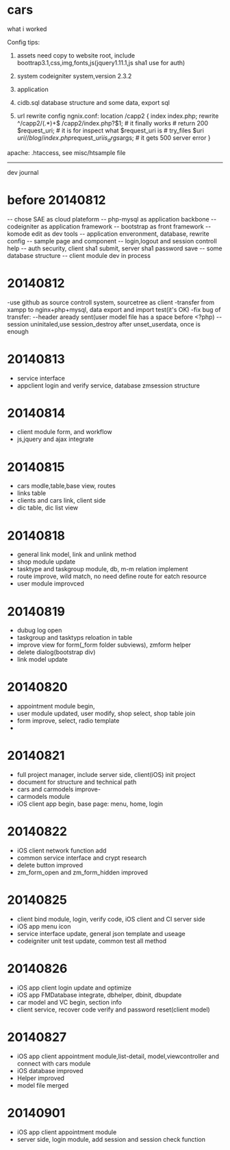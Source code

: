 cars
====

what i worked

Config tips:
1. assets 
need copy to website root, include boottrap3.1,css,img,fonts,js(jquery1.11.1,js sha1 use for auth)

2. system 
codeigniter system,version 2.3.2

3. application


4. cidb.sql
database structure and some data, export sql

5. url rewrite config
ngnix.conf:
location /capp2 {
            index index.php;
            rewrite ^/capp2/(.*)+$ /capp2/index.php?$1; # it finally works
            # return 200 $request_uri; # it is for inspect what $request_uri is
            # try_files $uri $uri/ /blog/index.php$request_uri$is_args$args; # it gets 500 server error
}

apache:
.htaccess, see misc/htsample file 


-------------------------------------------------------------------------
dev journal
# before 20140812
-- chose SAE as cloud plateform
-- php-mysql as application backbone
-- codeigniter as application framework
-- bootstrap as front framework
-- komode edit as dev tools
-- application enveronment, database, rewrite config
-- sample page and component
-- login,logout and session controll help
-- auth security, client sha1 submit, server sha1 password save
-- some database structure
-- client module dev in process

# 20140812
-use github as source controll system, sourcetree as client
-transfer from xampp to nginx+php+mysql, data export and import test(it's OK)
-fix bug of transfer:
--header aready sent(user model file has a space before <?php)
--session uninitaled,use session_destroy after unset_userdata, once is enough


# 20140813
- service interface
- appclient login and verify service, database zmsession structure

# 20140814
- client module form, and workflow
- js,jquery and ajax integrate

# 20140815
- cars modle,table,base view, routes
- links table
- clients and cars link, client side
- dic table, dic list view

# 20140818
- general link model, link and unlink method
- shop module update
- tasktype and taskgroup module, db, m-m relation implement
- route improve, wild match, no need define route for eatch resource
- user module improvced

# 20140819
- dubug log open
- taskgroup and tasktyps reloation in table
- improve view for form(_form folder subviews), zmform helper
- delete dialog(bootstrap div) 
- link model update

# 20140820
- appointment module begin, 
- user module updated, user modify, shop select, shop table join
- form improve, select, radio template
-

# 20140821
- full project manager, include server side, client(iOS) init project
- document for structure and technical path
- cars and carmodels improve-
- carmodels module
- iOS client app begin, base page: menu, home, login

# 20140822
- iOS client network function add
- common service interface and crypt research
- delete button improved
- zm_form_open and zm_form_hidden improved

# 20140825
- client bind module, login, verify code, iOS client and CI server side
- iOS app menu icon
- service interface update, general json template and useage
- codeigniter unit test update, common test all method


# 20140826
- iOS app client login update and optimize
- iOS app FMDatabase integrate, dbhelper, dbinit, dbupdate
- car model and VC begin, section info
- client service, recover code verify and password reset(client model)


# 20140827
- iOS app client appointment module,list-detail, model,viewcontroller and connect with cars module
- iOS database improved
- Helper improved
- model file merged

# 20140901
- iOS app client appointment module
- server side, login module, add session and session check function









